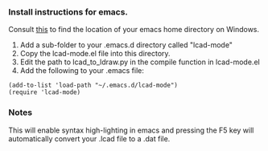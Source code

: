 
### Install instructions for emacs. ###

Consult [this](http://www.gnu.org/software/emacs/manual/html_node/emacs/Windows-HOME.html) to find the location of your emacs home directory on Windows.

1. Add a sub-folder to your .emacs.d directory called "lcad-mode"
2. Copy the lcad-mode.el file into this directory.
3. Edit the path to lcad_to_ldraw.py in the compile function in lcad-mode.el
4. Add the following to your .emacs file:
```
(add-to-list 'load-path "~/.emacs.d/lcad-mode")
(require 'lcad-mode)
```

### Notes ###
This will enable syntax high-lighting in emacs and pressing the F5 key will automatically convert your .lcad file to a .dat file.
